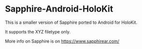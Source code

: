 # Sapphire-Android-HoloKit
This is a smaller version of Sapphire ported to Android for HoloKit.

It supports the XYZ filetype only.

More info on Sapphire is on https://www.sapphirear.com/
